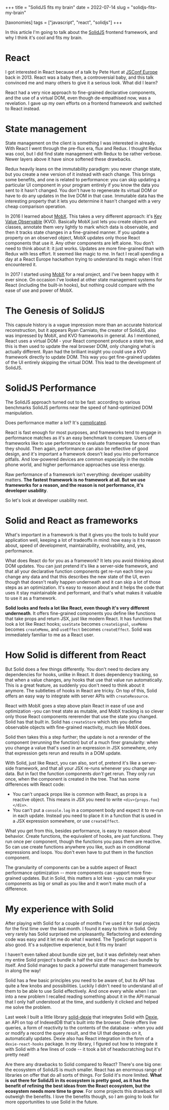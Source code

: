 +++
title = "SolidJS fits my brain"
date = 2022-07-14
slug = "solidjs-fits-my-brain"

[taxonomies]
tags = ["javascript", "react", "solidjs"]
+++

In this article I'm going to talk about the
[SolidJS](https://www.solidjs.com/) frontend framework, and why I think
it's cool and fits my brain.

# React

I got interested in React because of a talk by Pete Hunt at [JSConf
Europe](https://blog.startifact.com/posts/jsconf-eu-2013-impressions/)
back in 2013. React was a baby then, a controversial baby, and this talk
convinced me and many others to give it a serious look. What did I
learn?

React had a very nice approach to fine-grained declarative components,
and the use of a virtual DOM, even though de-empathised now, was a
revelation. I gave up my own efforts on a frontend framework and
switched to React instead.

# State management

State management on the client is something I was interested in already.
With React I went through the pre-flux era, flux and Redux. I thought
Redux was cool, but I did find state management with Redux to be rather
verbose. Newer layers above it have since softened these drawbacks.

Redux heavily leans on the immutability paradigm: you never change
state, but you create a new version of it instead with each change. This
brings some benefits, and one is related to performance: you can skip
updating a particular UI component in your program entirely if you know
the data you sent to it hasn't changed. You don't have to regenerate its
virtual DOM or have to do any updates in the live DOM in that case.
Immutable data has the interesting property that it lets you determine
it hasn't changed with a very cheap comparison operation.

In 2016 I learned about [MobX](https://mobx.js.org/README.html). This
takes a very different approach: it's [Key Value
Observable](https://scribe.rip/@ryansolid/b-y-o-f-part-3-change-management-in-javascript-frameworks-6af6e436f63c)
(KVO). Basically MobX just lets you create objects and classes, annotate
them very lightly to mark which data is observable, and then it tracks
state changes in a fine-grained manner. If you update a property on an
observed object, MobX updates only those React components that use it.
Any other components are left alone. You don't need to think about it:
it just works. Updates are more fine-grained than with Redux with less
effort. It seemed like magic to me. In fact I recall spending a day at a
React Europe hackathon trying to understand its magic when I first
encountered it.

In 2017 I started using [MobX](https://mobx.js.org/README.html) for a
real project, and I've been happy with it ever since. On occasion I've
looked at other state management systems for React (including the
built-in hooks), but nothing could compare with the ease of use and
power of MobX.

# The Genesis of SolidJS

This capsule history is a vague impression more than an accurate
historical reconstruction, but it appears Ryan Carniato, the creator of
SolidJS, also was impressed by MobX, and KVO frameworks in general. As I
mentioned, React uses a virtual DOM - your React component produce a
state tree, and this is then used to update the real browser DOM, only
changing what is actually different. Ryan had the brilliant insight you
could use a KVO framework directly to update DOM. This way you get
fine-grained updates of the UI entirely skipping the virtual DOM. This
lead to the development of SolidJS.

# SolidJS Performance

The SolidJS approach turned out to be fast: according to various
benchmarks SolidJS performs near the speed of hand-optimized DOM
manipulation.

Does performance matter a lot? It's
[complicated](https://blog.startifact.com/posts/is-premature-optimization-the-root-of-all-evil/).

React is fast enough for most purposes, and frameworks tend to engage in
performance matches as it's an easy benchmark to compare. Users of
frameworks like to use performance to evaluate frameworks far more than
they should. Then again, performance can also be reflective of good
design, and it's important a framework doesn't lead you into performance
pitfalls. And low-powered devices are common especially in the mobile
phone world, and higher performance approaches use less energy.

Raw performance of a framework isn't everything: developer usability
matters. **The fastest framework is no framework at all. But we use
frameworks for a reason, and the reason is not performance, it's
developer usability**.

So let's look at developer usability next.

# Solid and React as frameworks

What's important in a framework is that it gives you the tools to build
your application well, keeping a lot of tradeoffs in mind: how easy is
it to reason about, speed of development, maintainability, evolvability,
and, yes, performance.

What does React do for you as a framework? It lets you avoid thinking
about DOM updates. You can just pretend it's like a server-side
framework, and that all your declarative function components get re-run
each time you change any data and that this describes the new state of
the UI, even though that doesn't really happen underneath and it can
skip a lot of those steps as an optimization. It's easy to reason about
and it helps the code that uses it stay maintainable and performant, and
that's what makes it valuable to use it as a framework.

**Solid looks and feels a lot like React, even though it's very
different underneath**. It offers fine-grained components you define
like functions that take props and return JSX, just like modern React.
It has functions that look a lot like React hooks; `useState` becomes
`createSignal`, `useMemo` becomes `createMemo`, and `useEffect` becomes
`createEffect`. Solid was immediately familiar to me as a React user.

# How Solid is different from React

But Solid does a few things differently. You don't need to declare any
dependencies for hooks, unlike in React. It does dependency tracking, so
that when a value changes, any hooks that use that value run
automatically. This is a great feature, as suddenly you don't need to
think about it anymore. The subtleties of hooks in React are tricky. On
top of this, Solid offers an easy way to integrate with server APIs with
`createResource`.

React with MobX goes a step above plain React in ease of use and
optimization -you can treat state as mutable, and MobX tracking is so
clever only those React components rererender that use the state you
changed. Solid has that built in. Solid has `createStore` which lets you
define observable objects with fine-grained reactivity, much like MobX
does.

Solid then takes this a step further; the update is not a rerender of
the component (rerunning the function) but of a much finer granularity:
when you change a value that's used in an expression in JSX somewhere,
only that expression gets rerun and results in a DOM update.

With Solid, just like React, you can also, sort of, pretend it's like a
server-side framework, and that all your JSX re-runs whenever you change
any data. But in fact the function components *don't* get rerun. They
only run once, when the component is created in the tree. That has some
differences with React code:

- You can't unpack props like is common with React, as props is a
  reactive object. This means in JSX you need to write
  `<div>{props.foo}</div>`.
- You can't put a `console.log` in a component body and expect it to
  re-run in each update. Instead you need to place it in a function that
  is used in a JSX expression somewhere, or use `createEffect`.

What you get from this, besides performance, is easy to reason about
behavior. Create functions, the equivalent of hooks, are just functions.
They run once per component, though the functions you pass them are
reactive. So can use create functions anywhere you like, such as in
conditional expressions and loops. You don't even have to put them in
the function component.

The granularity of components can be a subtle aspect of React
performance optimization -- more components can support more
fine-grained updates. But in Solid, this matters a lot less - you can
make your components as big or small as you like and it won't make much
of a difference.

# My experience with Solid

After playing with Solid for a couple of months I've used it for real
projects for the first time over the last month. I found it easy to
think in Solid. Only very rarely has Solid surprised me unpleasantly.
Refactoring and extending code was easy and it let me do what I wanted.
The TypeScript support is also good. It's a subjective experience, but
it fits my brain!

I haven't even talked about bundle size yet, but it was definitely neat
when my entire Solid project's bundle is half the size of the
`react-dom` bundle by itself. And Solid manages to pack a powerful state
management framework in along the way!

Solid has a few basic principles you need to be aware of, but its API
has quite a few knobs and possibilities. Luckily I didn't need to
understand all of them to be able to use Solid effectively. And once
every while when I ran into a new problem I recalled reading something
about it in the API manual that I only half understood at the time, and
suddenly it clicked and helped me solve the problem.

Last week I built a little library
[solid-dexie](https://github.com/faassen/solid-dexie) that integrates
Solid with [Dexie](https://dexie.org/), an API on top of IndexedDB
that's built into the browser. Dexie offers live queries, a form of
reactivity to the contents of the database - when you add or modify a
record the query result, and the UI that depends on it, automatically
updates. Dexie also has React integration in the form of a
`dexie-react-hooks` package. In my library, I figured out how to
integrate it with Solid with a few lines of code -- it took a bit of
headscratching but it's pretty neat!

Are there any drawbacks to Solid compared to React? There's one big one:
the ecosystem of SolidJS is much smaller. React has an enormous range of
libraries on offer that do all sorts of things. For Solid it's more
limited. **What is out there for SolidJS in its ecosystem is pretty
good, as it has the benefit of refining the best ideas from the React
ecosystem, but the ecosystem needs more time to grow**. For some
projects this drawback will outweigh the benefits. I love the benefits
though, so I am going to look for more opportunities to use Solid in the
future.
